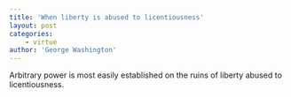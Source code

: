 ```yaml
---
title: 'When liberty is abused to licentiousness'
layout: post
categories:
    - virtue
author: 'George Washington'
---
```


Arbitrary power is most easily established on the ruins of liberty abused to licentiousness.